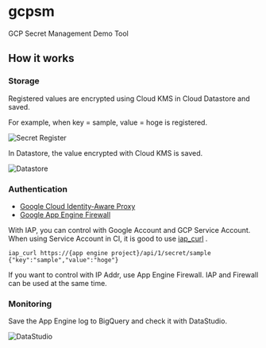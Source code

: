 # gcpsm
GCP Secret Management Demo Tool

## How it works

### Storage

Registered values are encrypted using Cloud KMS in Cloud Datastore and saved.

For example, when key = sample, value = hoge is registered.

![Secret Register](https://user-images.githubusercontent.com/446022/38799532-abc44f70-419f-11e8-9646-207754cd0ac0.png)

In Datastore, the value encrypted with Cloud KMS is saved.

![Datastore](https://user-images.githubusercontent.com/446022/38800861-4bde0142-41a3-11e8-8451-cc03e0afd4b6.png)

### Authentication

* [Google Cloud Identity-Aware Proxy](https://cloud.google.com/iap/)
* [Google App Engine Firewall](https://cloud.google.com/appengine/docs/standard/go/creating-firewalls)

With IAP, you can control with Google Account and GCP Service Account. When using Service Account in CI, it is good to use [iap_curl](https://github.com/b4b4r07/iap_curl) .

``` shell
iap_curl https://{app engine project}/api/1/secret/sample
{"key":"sample","value":"hoge"}
```

If you want to control with IP Addr, use App Engine Firewall.
IAP and Firewall can be used at the same time.

### Monitoring

Save the App Engine log to BigQuery and check it with DataStudio.

![DataStudio](https://user-images.githubusercontent.com/446022/38800390-1de2fda2-41a2-11e8-8ec3-4cb9b52bd5d3.png)
